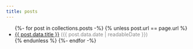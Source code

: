 ```yaml
---
title: posts
---
```

<ul>
    {%- for post in collections.posts -%}
        {% unless post.url == page.url %}
            <li><a href="{{ post.url }}">{{ post.data.title }}</a> <span style="opacity: 0.5">({{ post.data.date | readableDate }})</span></li>
        {% endunless %}
    {%- endfor -%}
</ul>
